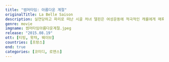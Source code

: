 ```yaml
---
title: "썸머타임: 아름다운 계절"
originalTitle: La Belle Saison
description: 실연당하고 파리로 떠난 시골 처녀 델핀은 여성운동에 적극적인 캐롤에게 매혹되고 금지된 사랑, 금지된 욕망에 빠진다. 다시 시골로 돌아간 델핀을 잊지 못해 찾아오는 캐롤, 그녀들은 생애 단 한번 찾아온 운명적인 사랑을 느끼고 서로에게 빠져들기 시작하지만 그녀들을 둘러싼 은밀한 소문이 퍼지고, 둘은 함께 도망가기로 하는데…
genre: movie
imgname: 썸머타임아름다운계절.jpeg
release: "2015.08.19"
ott: [티빙, 왓챠, 웨이브]
countries: [프랑스]
end: true
categories: [코미디, 로맨스]
---
```

